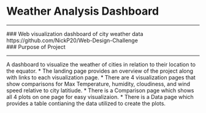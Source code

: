 # Weather Analysis Dashboard
<hr>
### Web visualization dashboard of city weather data
https://github.com/NickP20/Web-Design-Challenge
<br>
### Purpose of Project
<hr>
A dashboard to visualize the weather of cities in relation to their location to the equator.
* The landing page provides an overview of the project along with links to each visualization page.
* There are 4 visualization pages that show comparisons for Max Temperature, humidity, cloudiness, and wind speed relative to city latitiude. 
* There is a Comparison page which shows all 4 plots on one page for easy visualizaion.
* There is a Data page which provides a table contianing the data utilized to create the plots. 
